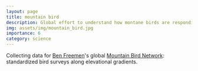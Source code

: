 ```yaml
---
layout: page
title: mountain bird
description: Global effort to understand how montane birds are responding to climate change.
img: assets/img/mountain_bird.jpg
importance: 6
category: science
---
```


Collecting data for [Ben Freemen](https://benjamingfreeman.com/)'s global [Mountain Bird Network](https://benjamingfreeman.com/): standardized bird surveys along elevational gradients.